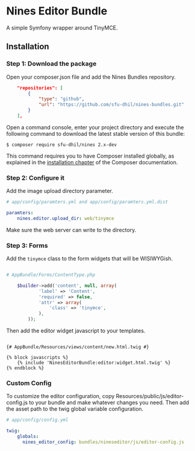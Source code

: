 Nines Editor Bundle
===================

A simple Symfony wrapper around TinyMCE.

Installation
------------

### Step 1: Download the package

Open your composer.json file and add the Nines Bundles repository.

```json
    "repositories": [
        {
            "type": "github",
            "url": "https://github.com/sfu-dhil/nines-bundles.git"
        }
    ],

```

Open a command console, enter your project directory and execute the
following command to download the latest stable version of this bundle:

```console
$ composer require sfu-dhil/nines 2.x-dev
   ```

This command requires you to have Composer installed globally, as explained
in the [installation chapter](https://getcomposer.org/doc/00-intro.md)
of the Composer documentation.

### Step 2: Configure it

Add the image upload directory parameter.

```yaml
# app/config/paramters.yml and app/config/paramters.yml.dist

paramters:
    nines.editor.upload_dir: web/tinymce
```

Make sure the web server can write to the directory.

### Step 3: Forms

Add the ``tinymce`` class to the form widgets that will be WISIWYGish.

```php

# AppBundle/Forms/ContentType.php

    $builder->add('content', null, array(
            'label' => 'Content',
            'required' => false,
            'attr' => array(
                'class' => 'tinymce',
            ),
        ));
```

Then add the editor widget javascript to your templates.

```twig

{# AppBundle/Resources/views/content/new.html.twig #}

{% block javascripts %}
    {% include 'NinesEditorBundle:editor:widget.html.twig' %}
{% endblock %}

```

### Custom Config

To customize the editor configuration, copy Resources/public/js/editor-config.js to
your bundle and make whatever changes you need. Then add the asset path to the twig
global variable configuration.

```yaml
# app/config/config.yml

twig:
    globals:
      nines_editor_config: bundles/nineseditor/js/editor-config.js

```
